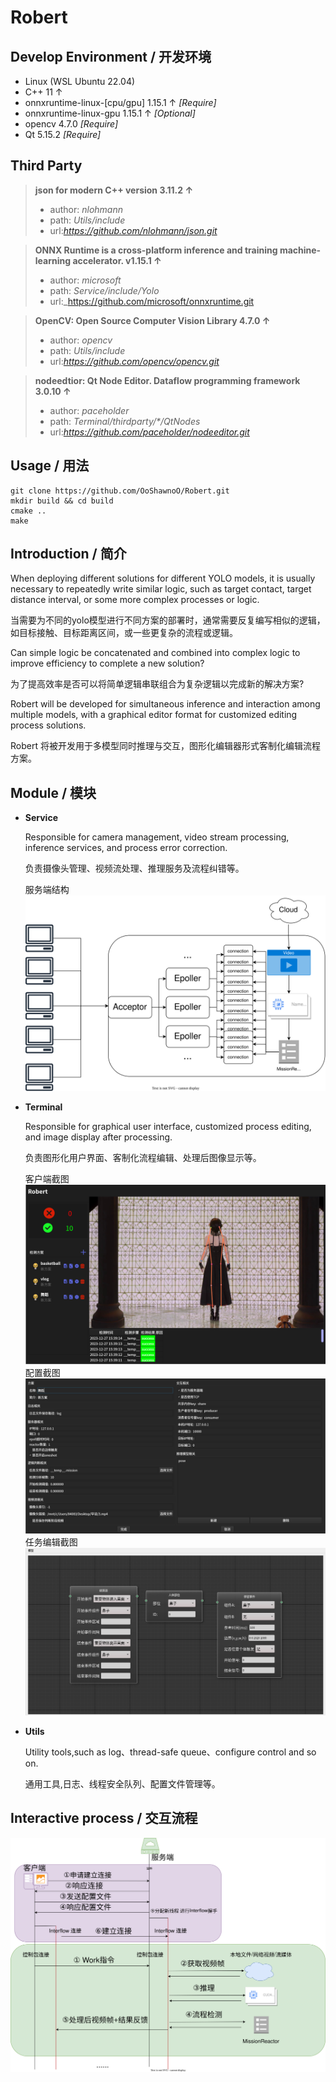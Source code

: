 # Robert
## Develop Environment / 开发环境
- Linux (WSL Ubuntu 22.04)
- C++ 11 ↑
- onnxruntime-linux-[cpu/gpu] 1.15.1 ↑ _[Require]_
- onnxruntime-linux-gpu 1.15.1 ↑ _[Optional]_
- opencv 4.7.0 _[Require]_
- Qt 5.15.2 _[Require]_

## Third Party
> **json for modern C++ version 3.11.2 ↑**
> - author: *nlohmann*
> - path: _Utils/include_
> - url:_https://github.com/nlohmann/json.git_

> **ONNX Runtime is a cross-platform inference and training machine-learning accelerator. v1.15.1 ↑**
> - author: *microsoft*
> - path: _Service/include/Yolo_
> - url:_https://github.com/microsoft/onnxruntime.git

> **OpenCV: Open Source Computer Vision Library 4.7.0 ↑**
> - author: *opencv*
> - path: _Utils/include_
> - url:_https://github.com/opencv/opencv.git_

> **nodeedtior: Qt Node Editor. Dataflow programming framework 3.0.10 ↑**
> - author: *paceholder*
> - path: _Terminal/thirdparty/\*/QtNodes_
> - url:_https://github.com/paceholder/nodeeditor.git_


## Usage / 用法
```shell
git clone https://github.com/OoShawnoO/Robert.git
mkdir build && cd build
cmake ..
make
```

## Introduction / 简介
When deploying different solutions for different YOLO models, it is usually necessary to repeatedly write similar logic, such as target contact, target distance interval, or some more complex processes or logic.

当需要为不同的yolo模型进行不同方案的部署时，通常需要反复编写相似的逻辑，如目标接触、目标距离区间，或一些更复杂的流程或逻辑。

Can simple logic be concatenated and combined into complex logic to improve efficiency to complete a new solution?

为了提高效率是否可以将简单逻辑串联组合为复杂逻辑以完成新的解决方案?

Robert will be developed for simultaneous inference and interaction among multiple models, with a graphical editor format for customized editing process solutions.

Robert 将被开发用于多模型同时推理与交互，图形化编辑器形式客制化编辑流程方案。

## Module / 模块
- **Service**
    
  Responsible for camera management, video stream processing, inference services, and process error correction.
  
  负责摄像头管理、视频流处理、推理服务及流程纠错等。
  
  服务端结构
![服务端](doc/服务端.svg)

- **Terminal**

  Responsible for graphical user interface, customized process editing, and image display after processing.    

  负责图形化用户界面、客制化流程编辑、处理后图像显示等。

  客户端截图
![客户端](doc/客户端.png)
  配置截图
![配置](doc/配置.png)
  任务编辑截图
![任务编辑](doc/任务编辑.png)

- **Utils**

  Utility tools,such as log、thread-safe queue、configure control and so on.
  
  通用工具,日志、线程安全队列、配置文件管理等。

## Interactive process / 交互流程
![](doc/单机交互流程.svg)